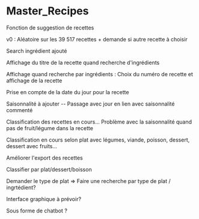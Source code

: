 # Master_Recipes

Fonction de suggestion de recettes

v0 : Aléatoire sur les 39 517 recettes + demande si autre recette à choisir

Search ingrédient ajouté

Affichage du titre de la recette quand recherche d'ingrédients 

Affichage quand recherche par ingrédients : Choix du numéro de recette et affichage de la recette

Prise en compte de la date du jour pour la recette

Saisonnalité à ajouter -- Passage avec jour en lien avec saisonnalité commenté

Classification des recettes en cours... Problème avec la saisonnalité quand pas de fruit/légume dans la recette

Classification en cours selon plat avec légumes, viande, poisson, dessert, dessert avec fruits...

Améliorer l'export des recettes

Classifier par plat/dessert/boisson

Demander le type de plat => Faire une recherche par type de plat / ingrtédient? 

Interface graphique à prévoir?

Sous forme de chatbot ? 
